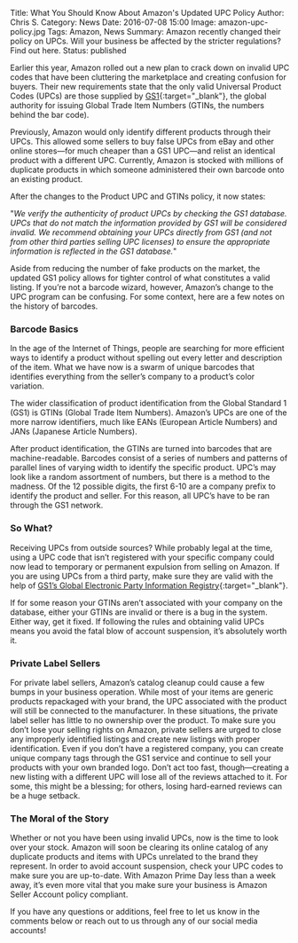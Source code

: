Title: What You Should Know About Amazon's Updated UPC Policy
Author: Chris S.
Category: News
Date: 2016-07-08 15:00
Image: amazon-upc-policy.jpg
Tags: Amazon, News
Summary: Amazon recently changed their policy on UPCs. Will your business be affected by the stricter regulations? Find out here. 
Status: published

Earlier this year, Amazon rolled out a new plan to crack down on invalid UPC codes that have been cluttering  the marketplace and creating confusion for buyers. Their new requirements state that the only valid Universal Product Codes (UPCs) are those supplied by [GS1](https://www.gs1uk.org/){:target="_blank"}, the global authority for issuing Global Trade Item Numbers (GTINs, the numbers behind the bar code).

Previously, Amazon would only identify different products through their UPCs. This allowed some sellers to buy false UPCs from eBay and other online stores—for much cheaper than a GS1 UPC—and relist an identical product with a different UPC. Currently, Amazon is stocked with millions of duplicate products in which someone administered their own barcode onto an existing product. 

After the changes to the Product UPC and GTINs policy, it now states: 

"*We verify the authenticity of product UPCs by checking the GS1 database. UPCs that do not match the information provided by GS1 will be considered invalid. We recommend obtaining your UPCs directly from GS1 (and not from other third parties selling UPC licenses) to ensure the appropriate information is reflected in the GS1 database.*"

Aside from reducing the number of fake products on the market, the updated GS1 policy allows for tighter control of what constitutes a valid listing. If you’re not a barcode wizard, however, Amazon’s change to the UPC program can be confusing. For some context, here are a few notes on the history of barcodes. 

### Barcode Basics

In the age of the Internet of Things, people are searching for more efficient ways to identify a product without spelling out every letter and description of the item. What we have now is a swarm of unique barcodes that identifies everything from the seller’s company to a product’s color variation. 

The wider classification of product identification from the Global Standard 1 (GS1) is GTINs (Global Trade Item Numbers). Amazon’s UPCs are one of the more narrow identifiers, much like EANs (European Article Numbers) and JANs (Japanese Article Numbers). 

After product identification, the GTINs are turned into barcodes that are machine-readable. Barcodes consist of a series of numbers and patterns of parallel lines of varying width to identify the specific product. UPC’s may look like a random assortment of numbers, but there is a method to the madness. Of the 12 possible digits, the first 6-10 are a company prefix to identify the product and seller. For this reason, all UPC’s have to be ran through the GS1 network. 

### So What?

Receiving UPCs from outside sources? While probably legal at the time, using a UPC code that isn’t registered with your specific company could now lead to temporary or permanent expulsion from selling on Amazon. If you are using UPCs from a third party, make sure they are valid with the help of [GS1’s Global Electronic Party Information Registry](http://gepir.gs1.org/v32/xx/default.aspx?Lang=en-US/){:target="_blank"}. 

If for some reason your GTINs aren’t associated with your company on the database, either your GTINs are invalid or there is a bug in the system. Either way, get it fixed. If following the rules and obtaining valid UPCs means you avoid the fatal blow of account suspension, it’s absolutely worth it.

### Private Label Sellers

For private label sellers, Amazon’s catalog cleanup could cause a few bumps in your business operation. While most of your items are generic products repackaged with your brand, the UPC associated with the product will still be connected to the manufacturer. In these situations, the private label seller has little to no ownership over the product. To make sure you don’t lose your selling rights on Amazon, private sellers are urged to close any improperly identified listings and create new listings with proper identification. Even if you don’t have a registered company, you can create unique company tags through the GS1 service and continue to sell your products with your own branded logo. Don’t act too fast, though—creating a new listing with a different UPC will lose all of the reviews attached to it. For some, this might be a blessing; for others, losing hard-earned reviews can be a huge setback.

### The Moral of the Story

Whether or not you have been using invalid UPCs, now is the time to look over your stock. Amazon will soon be clearing its online catalog of any duplicate products and items with UPCs unrelated to the brand they represent. In order to avoid account suspension, check your UPC codes to make sure you are up-to-date. With Amazon Prime Day less than a week away, it’s even more vital that you make sure your business is Amazon Seller Account policy compliant. 

If you have any questions or additions, feel free to let us know in the comments below or reach out to us through any of our social media accounts!
